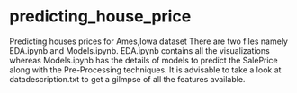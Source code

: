 # predicting_house_price
Predicting houses prices for Ames,Iowa dataset
There are two files namely EDA.ipynb and Models.ipynb.
EDA.ipynb contains all the visualizations whereas Models.ipynb has the details of models to predict the SalePrice along
with the Pre-Processing techniques.
It is advisable to take a look at datadescription.txt to get a gilmpse of all the features available.
